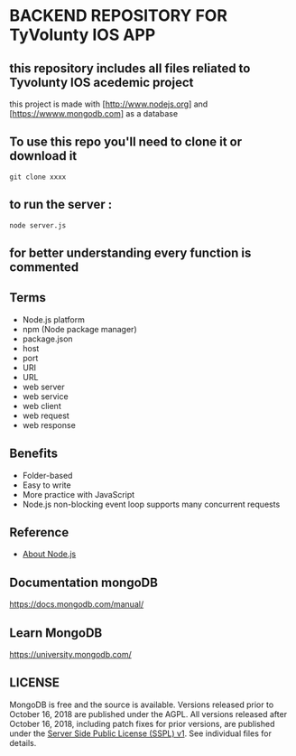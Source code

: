 

# BACKEND REPOSITORY FOR TyVolunty IOS APP

## this repository includes all files reliated to Tyvolunty IOS acedemic project

this project is made with [http://www.nodejs.org] and [https://wwww.mongodb.com] as a database

## To use this repo you'll need to clone it or download it 

`git clone xxxx`
## to run the server :
`node server.js`

## for better understanding every function is commented

## Terms

- Node.js platform
- npm (Node package manager)
- package.json
- host
- port
- URI
- URL
- web server
- web service
- web client
- web request
- web response


## Benefits

- Folder-based
- Easy to write
- More practice with JavaScript
- Node.js non-blocking event loop supports many concurrent requests

## Reference

- [About Node.js](https://nodejs.org/en/about/)


## Documentation mongoDB

  https://docs.mongodb.com/manual/
  
  ## Learn MongoDB

  https://university.mongodb.com/

## LICENSE

  MongoDB is free and the source is available. Versions released prior to
  October 16, 2018 are published under the AGPL. All versions released after
  October 16, 2018, including patch fixes for prior versions, are published
  under the [Server Side Public License (SSPL) v1](LICENSE-Community.txt).
  See individual files for details.
